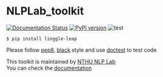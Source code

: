 # NLPLab_toolkit
[![Documentation Status](https://readthedocs.org/projects/nlplab-toolkit/badge/?version=latest)](https://nlplab-toolkit.readthedocs.io/en/latest/?badge=latest) [![PyPI version](https://badge.fury.io/py/NTHU-NLPLab-toolkit.svg)](https://badge.fury.io/py/NTHU-NLPLab-toolkit) ![test](https://github.com/NTHU-NLPLAB/NLPLab_toolkit/workflows/Python%20package/badge.svg) 

```console
$ pip install linggle-leap
```

Please follow [pep8](https://www.python.org/dev/peps/pep-0008/), [black](https://github.com/psf/black) style and use [doctest](https://docs.python.org/3/library/doctest.html) to test code

This toolkit is maintained by [NTHU NLP Lab](https://www.nlplab.cc/)  
You can check the [documentation](https://nlplab-toolkit.readthedocs.io/en/latest/)

